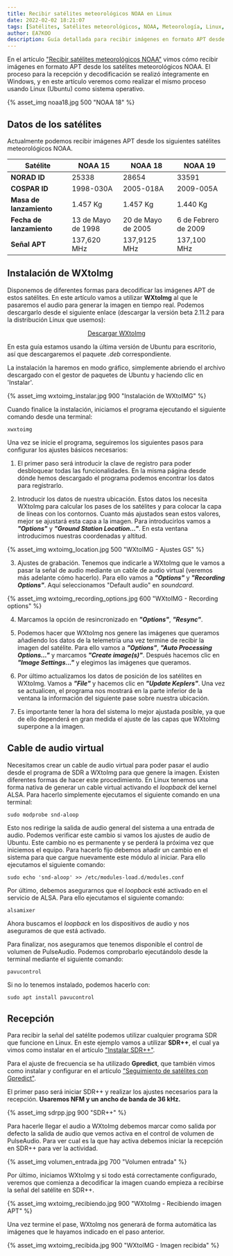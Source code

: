 ```yaml
---
title: Recibir satélites meteorológicos NOAA en Linux
date: 2022-02-02 18:21:07
tags: [Satélites, Satélites meteorológicos, NOAA, Meteorología, Linux, WXtoIMG]
author: EA7KOO
description: Guía detallada para recibir imágenes en formato APT desde los satélites meteorológicos NOAA en Linux.
---
```


En el artículo ["Recibir satélites meteorológicos NOAA"](/recepcion-satelites-meteorologicos-NOAA/) vimos cómo recibir imágenes en formato APT desde los satélites meteorológicos NOAA. El proceso para la recepción y decodificación se realizó íntegramente en Windows, y en este artículo veremos como realizar el mismo proceso usando Linux (Ubuntu) como sistema operativo.

<!-- more -->

{% asset_img noaa18.jpg 500 "NOAA 18" %}

## Datos de los satélites

Actualmente podemos recibir imágenes APT desde los siguientes satélites meteorológicos NOAA.

| Satélite        | NOAA 15 | NOAA 18 | NOAA 19 |
|-----------------|---|---|---|
| **NORAD ID**    | 25338 | 28654 | 33591 |
| **COSPAR ID**   | 1998-030A | 2005-018A | 2009-005A |
| **Masa de lanzamiento** | 1.457 Kg | 1.457 Kg | 1.440 Kg |
| **Fecha de lanzamiento** | 13 de Mayo de 1998 | 20 de Mayo de 2005 | 6 de Febrero de 2009 |
| **Señal APT**   | 137,620 MHz | 137,9125 MHz | 137,100 MHz |


## Instalación de WXtoImg

Disponemos de diferentes formas para decodificar las imágenes APT de estos satélites. En este artículo vamos a utilizar **WXtoImg** al que le pasaremos el audio para generar la imagen en tiempo real. Podemos descargarlo desde el siguiente enlace (descargar la versión beta 2.11.2 para la distribución Linux que usemos):

[<center>Descargar WXtoImg</center>](https://wxtoimgrestored.xyz/downloads/)

En esta guía estamos usando la última versión de Ubuntu para escritorio, así que descargaremos el paquete _.deb_ correspondiente.

La instalación la haremos en modo gráfico, simplemente abriendo el archivo descargado con el gestor de paquetes de Ubuntu y haciendo clic en 'Instalar'.

{% asset_img wxtoimg_instalar.jpg 900 "Instalación de WXtoIMG" %}

Cuando finalice la instalación, iniciamos el programa ejecutando el siguiente comando desde una terminal:

```
xwxtoimg
```

Una vez se inicie el programa, seguiremos los siguientes pasos para configurar los ajustes básicos necesarios:

1. El primer paso será introducir la clave de registro para poder desbloquear todas las funcionalidades. En la misma página desde dónde hemos descargado el programa podemos encontrar los datos para registrarlo.

2. Introducir los datos de nuestra ubicación. Estos datos los necesita WXtoImg para calcular los pases de los satélites y para colocar la capa de líneas con los contornos. Cuanto más ajustados sean estos valores, mejor se ajustará esta capa a la imagen. Para introducirlos vamos a **_\"Options\"_** y **_\"Ground Station Location...\"_**. En esta ventana introducimos nuestras coordenadas y altitud.

{% asset_img wxtoimg_location.jpg 500 "WXtoIMG - Ajustes GS" %}

3. Ajustes de grabación. Tenemos que indicarle a WXtoImg que le vamos a pasar la señal de audio mediante un cable de audio virtual (veremos más adelante cómo hacerlo). Para ello vamos a **_\"Options\"_** y **_\"Recording Options\"_**. Aquí seleccionamos "Default audio" en _soundcard_.

{% asset_img wxtoimg_recording_options.jpg 600 "WXtoIMG - Recording options" %}

4. Marcamos la opción de resincronizado en **_\"Options\"_**, **_\"Resync\"_**.

5. Podemos hacer que WXtoImg nos genere las imágenes que queramos añadiendo los datos de la telemetría una vez termine de recibir la imagen del satélite. Para ello vamos a **_\"Options\"_**, **_\"Auto Processing Options...\"_** y marcamos **_\"Create image(s)\"_**. Después hacemos clic en **_\"Image Settings...\"_** y elegimos las imágenes que queramos.

6. Por último actualizamos los datos de posición de los satélites en WXtoImg. Vamos a **_\"File\"_** y hacemos clic en **_\"Update Keplers\"_**. Una vez se actualicen, el programa nos mostrará en la parte inferior de la ventana la información del siguiente pase sobre nuestra ubicación.

7. Es importante tener la hora del sistema lo mejor ajustada posible, ya que de ello dependerá en gran medida el ajuste de las capas que WXtoImg superpone a la imagen.


## Cable de audio virtual

Necesitamos crear un cable de audio virtual para poder pasar el audio desde el programa de SDR a WXtoImg para que genere la imagen.
Existen diferentes formas de hacer este procedimiento. En Linux tenemos una forma nativa de generar un cable virtual activando el _loopback_ del kernel ALSA. Para hacerlo simplemente ejecutamos el siguiente comando en una terminal:

```
sudo modprobe snd-aloop
```

Esto nos redirige la salida de audio general del sistema a una entrada de audio. Podemos verificar este cambio si vamos los ajustes de audio de Ubuntu.
Este cambio no es permanente y se perderá la próxima vez que iniciemos el equipo. Para hacerlo fijo debemos añadir un cambio en el sistema para que cargue nuevamente este módulo al iniciar. Para ello ejecutamos el siguiente comando:

```
sudo echo 'snd-aloop' >> /etc/modules-load.d/modules.conf
```

Por último, debemos asegurarnos que el _loopback_ esté activado en el servicio de ALSA. Para ello ejecutamos el siguiente comando:

```
alsamixer
```

Ahora buscamos el _loopback_ en los dispositivos de audio y nos aseguramos de que está activado.

Para finalizar, nos aseguramos que tenemos disponible el control de volumen de PulseAudio. Podemos comprobarlo ejecutándolo desde la terminal mediante el siguiente comando:

```
pavucontrol
```

Si no lo tenemos instalado, podemos hacerlo con:

```
sudo apt install pavucontrol
```

## Recepción

Para recibir la señal del satélite podemos utilizar cualquier programa SDR que funcione en Linux. En este ejemplo vamos a utilizar **SDR++**, el cual ya vimos como instalar en el artículo ["Instalar SDR++"](/instalacion-sdrpp/).

Para el ajuste de frecuencia se ha utilizado **Gpredict**, que también vimos como instalar y configurar en el artículo ["Seguimiento de satélites con Gpredict"](/seguimiento-satelites-gpredict/).

El primer paso será iniciar SDR++ y realizar los ajustes necesarios para la recepción. **Usaremos NFM y un ancho de banda de 36 kHz.**

{% asset_img sdrpp.jpg 900 "SDR++" %}

Para hacerle llegar el audio a WXtoImg debemos marcar como salida por defecto la salida de audio que vemos activa en el control de volumen de PulseAudio. Para ver cual es la que hay activa debemos iniciar la recepción en SDR++ para ver la actividad.

{% asset_img volumen_entrada.jpg 700 "Volumen entrada" %}

Por último, iniciamos WXtoImg y si todo está correctamente configurado, veremos que comienza a decodificar la imagen cuando empieza a recibirse la señal del satélite en SDR++.

{% asset_img wxtoimg_recibiendo.jpg 900 "WXtoImg - Recibiendo imagen APT" %}

Una vez termine el pase, WXtoImg nos generará de forma automática las imágenes que le hayamos indicado en el paso anterior.

{% asset_img wxtoimg_recibida.jpg 900 "WXtoIMG - Imagen recibida" %}
